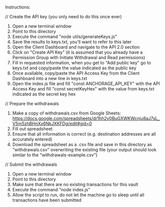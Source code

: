 Instructions:

// Create the API key (you only need to do this once ever)
1. Open a new terminal window
2. Point to this directory
3. Execute the command "node utils/generateKeys.js"
4. Save the results to keys.txt, you'll want to refer to this later
5. Open the Client Dashboard and navigate to the API 2.0 section
6. Click on "Create API Key" (it is assumed that you already have a Permission Group with Initiate Withdrawal and Read permissions)
7. Fill in requested information, when you get to "Add public key" go to keys.txt and copy/paste the value indicated as the public key
8. Once available, copy/paste the API Access Key from the Client Dashboard into a new line in keys.txt
9. Open the index.js file and fill "const ANCHORAGE_API_KEY" with the API Access Key and fill "const secretKeyHex" with the value from keys.txt indicated as the secret key hex


// Prepare the withdrawals
1. Make a copy of withdrawals.csv from Google Sheets: https://docs.google.com/spreadsheets/d/1hh2v0BuGXWKWcnju8aJ7sL_V5m5zhBHnXx6NkJXKFDg/edit#gid=0
2. Fill out spreadsheet
3. Ensure that all information is correct (e.g. destination addresses are all accurately entered)
4. Download the spreadsheet as a .csv file and save in this directory as "withdrawals.csv" overwriting the existing file (your output should look similar to the "withdrawals-example.csv")

// Submit the withdrawals
1. Open a new terminal window
2. Point to this directory
3. Make sure that there are no existing transactions for this vault
3. Execute the command "node index.js"
4. Allow the script to run, do not let the machine go to sleep until all transactions have been submitted
